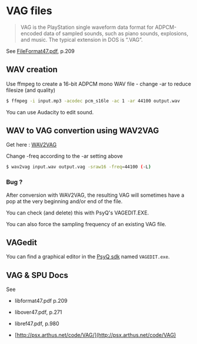 # VAG files

> VAG is the PlayStation single waveform data format for ADPCM-encoded data of sampled sounds, such as
piano sounds, explosions, and music. The typical extension in DOS is “.VAG”.

See [FileFormat47.pdf](http://psx.arthus.net/sdk/Psy-Q/DOCS/FileFormat47.pdf), p.209


## WAV creation

Use ffmpeg to create a 16-bit ADPCM mono WAV file - change -ar to reduce filesize (and quality)

```bash
$ ffmpeg -i input.mp3 -acodec pcm_s16le -ac 1 -ar 44100 output.wav
```

You can use Audacity to edit sound.

## WAV to VAG convertion using WAV2VAG

Get here : [WAV2VAG](https://github.com/ColdSauce/psxsdk/blob/master/tools/wav2vag.c)

Change -freq according to the -ar setting above 

```bash
$ wav2vag input.wav output.vag -sraw16 -freq=44100 (-L) 
```

### Bug ? 

After conversion with WAV2VAG, the resulting VAG will sometimes have a pop at the very beginning and/or end of the file.

You can check (and delete) this with PsyQ's VAGEDIT.EXE.

You can also force the sampling frequency of an existing VAG file.

## VAGedit

You can find a graphical editor in the [PsyQ sdk](http://psx.arthus.net/sdk/Psy-Q/PSYQ_SDK.zip) named `VAGEDIT.exe`.

## VAG & SPU Docs

See 
  * libformat47.pdf p.209
  * libover47.pdf,  p.271
  * libref47.pdf,   p.980

  * [http://psx.arthus.net/code/VAG/](http://psx.arthus.net/code/VAG)
